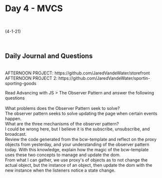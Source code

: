 # Day 4 - MVCS
<br>
  
 (4-1-21)

<br>

## Daily Journal and Questions
<br>
AFTERNOON PROJECT: https://github.com/JaredVandeWater/storefront
AFTERNOON PROJECT 2: https://github.com/JaredVandeWater/sportin-sporting-goods
<br>


Read Advancing with JS > The Observer Pattern and answer the following questions
<br>
<br>
What problems does the Observer Pattern seek to solve?
<br>
The observer pattern seeks to solve updating the page when certain events happen.
<br>
What are the three mechanisms of the observer pattern?
<br>
I could be wrong here, but I believe it is the subscribe, unsubscribe, and broadcast.
<br>
Review the code generated from the bcw-template and reflect on the proxy objects from yesterday, and your understanding of the observer pattern today. With this knowledge, explain how the magic of the bcw-template uses these two concepts to manage and update the dom.
<br>
From what I can gather, we use proxy's of objects as to not change the actual object, but the instance of an object, then update the dom with the new instance when the listeners notice a state change. 
<br>